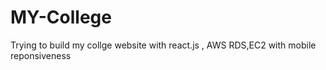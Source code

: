 # MY-College
Trying to build my collge website with react.js , AWS RDS,EC2 with mobile reponsiveness
